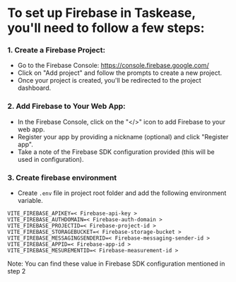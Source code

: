 # To set up Firebase in Taskease, you'll need to follow a few steps:

### 1. Create a Firebase Project:

- Go to the Firebase Console: https://console.firebase.google.com/
- Click on "Add project" and follow the prompts to create a new project.
- Once your project is created, you'll be redirected to the project dashboard.

### 2. Add Firebase to Your Web App:

- In the Firebase Console, click on the "</>" icon to add Firebase to your web app.
- Register your app by providing a nickname (optional) and click "Register app".
- Take a note of the Firebase SDK configuration provided (this will be used in configuration).

### 3. Create firebase environment

- Create `.env` file in project root folder and add the following environment variable.

```
VITE_FIREBASE_APIKEY=< Firebase-api-key >
VITE_FIREBASE_AUTHDOMAIN=< Firebase-auth-domain >
VITE_FIREBASE_PROJECTID=< Firebase-project-id >
VITE_FIREBASE_STORAGEBUCKET=< Firebase-storage-bucket >
VITE_FIREBASE_MESSAGINGSENDERID=< Firebase-messaging-sender-id >
VITE_FIREBASE_APPID=< Firebase-app-id >
VITE_FIREBASE_MESUREMENTID=< Firebase-measurement-id >
```

Note: You can find these value in Firebase SDK configuration mentioned in step 2
